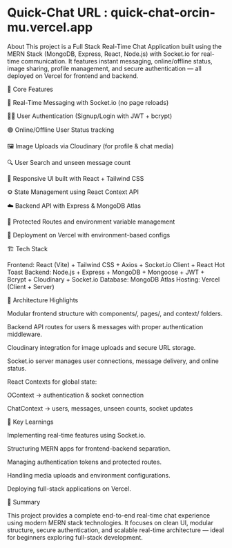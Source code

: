 # Quick-Chat  URL : quick-chat-orcin-mu.vercel.app


About
This project is a Full Stack Real-Time Chat Application built using the MERN Stack (MongoDB, Express, React, Node.js) with Socket.io for real-time communication. It features instant messaging, online/offline status, image sharing, profile management, and secure authentication — all deployed on Vercel for frontend and backend.

🚀 Core Features

💬 Real-Time Messaging with Socket.io (no page reloads)

🧑‍💻 User Authentication (Signup/Login with JWT + bcrypt)

🟢 Online/Offline User Status tracking

🖼️ Image Uploads via Cloudinary (for profile & chat media)

🔍 User Search and unseen message count

📱 Responsive UI built with React + Tailwind CSS

⚙️ State Management using React Context API

☁️ Backend API with Express & MongoDB Atlas

🔐 Protected Routes and environment variable management

🚀 Deployment on Vercel with environment-based configs

🏗️ Tech Stack

Frontend: React (Vite) + Tailwind CSS + Axios + Socket.io Client + React Hot Toast
Backend: Node.js + Express + MongoDB + Mongoose + JWT + Bcrypt + Cloudinary + Socket.io
Database: MongoDB Atlas
Hosting: Vercel (Client + Server)

🧩 Architecture Highlights

Modular frontend structure with components/, pages/, and context/ folders.

Backend API routes for users & messages with proper authentication middleware.

Cloudinary integration for image uploads and secure URL storage.

Socket.io server manages user connections, message delivery, and online status.

React Contexts for global state:

OContext → authentication & socket connection

ChatContext → users, messages, unseen counts, socket updates


🧠 Key Learnings

Implementing real-time features using Socket.io.

Structuring MERN apps for frontend-backend separation.

Managing authentication tokens and protected routes.

Handling media uploads and environment configurations.

Deploying full-stack applications on Vercel.

🧾 Summary

This project provides a complete end-to-end real-time chat experience using modern MERN stack technologies.
It focuses on clean UI, modular structure, secure authentication, and scalable real-time architecture — ideal for beginners exploring full-stack development.
